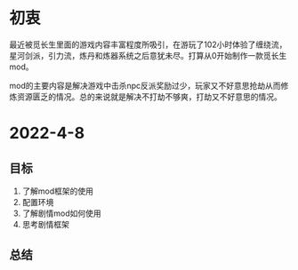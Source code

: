 # 初衷

最近被觅长生里面的游戏内容丰富程度所吸引，在游玩了102小时体验了缠绕流，星河剑派，引力流，炼丹和炼器系统之后意犹未尽。打算从0开始制作一款觅长生mod。

mod的主要内容是解决游戏中击杀npc反派奖励过少，玩家又不好意思抢劫从而修炼资源匮乏的情况。总的来说就是解决不打劫不够爽，打劫又不好意思的情况。

# 2022-4-8

## 目标

1. 了解mod框架的使用
2. 配置环境
3. 了解剧情mod如何使用
4. 思考剧情框架

## 总结

